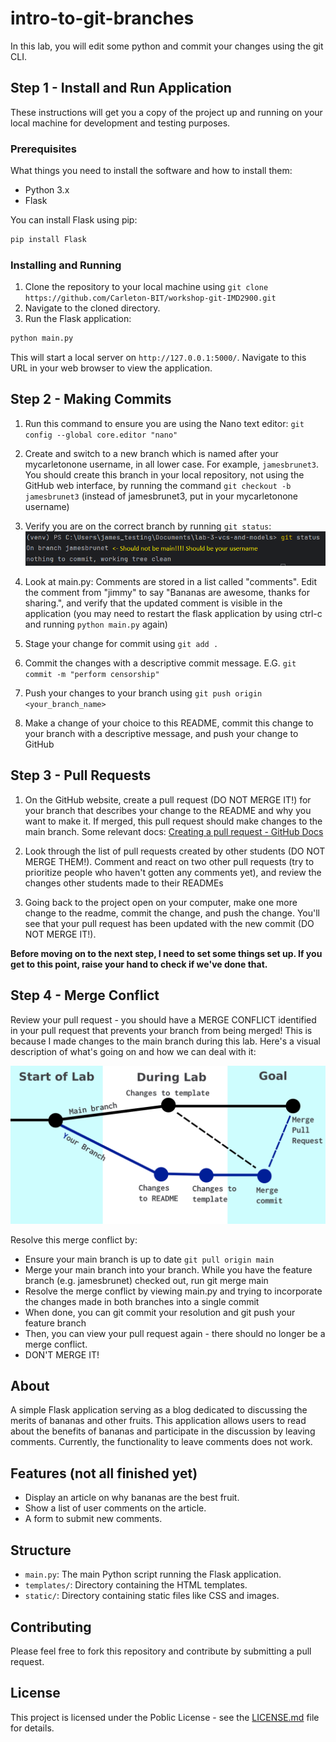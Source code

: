 # intro-to-git-branches

In this lab, you will edit some python and commit your changes using the git CLI.

## Step 1 - Install and Run Application

These instructions will get you a copy of the project up and running on your local machine for development and testing purposes.

### Prerequisites

What things you need to install the software and how to install them:

- Python 3.x
- Flask

You can install Flask using pip:

```bash
pip install Flask
```

### Installing and Running

1. Clone the repository to your local machine using `git clone https://github.com/Carleton-BIT/workshop-git-IMD2900.git`
2. Navigate to the cloned directory.
3. Run the Flask application:

```bash
python main.py
```

This will start a local server on `http://127.0.0.1:5000/`. Navigate to this URL in your web browser to view the application.

## Step 2 - Making Commits

1) Run this command to ensure you are using the Nano text editor: `git config --global core.editor "nano" `

2) Create and switch to a new branch which is named after your mycarletonone username, in all lower case. For example, `jamesbrunet3`. You should create this branch in your local repository, not using the GitHub web interface, by running the command `git checkout -b jamesbrunet3` (instead of jamesbrunet3, put in your mycarletonone username)

3) Verify you are on the correct branch by running `git status`:
![](check-branch.png)

4) Look at main.py: Comments are stored in a list called "comments". Edit the comment from "jimmy" to say "Bananas are awesome, thanks for sharing.", and verify that the updated comment is visible in the application (you may need to restart the flask application by using ctrl-c and running `python main.py` again)

5) Stage your change for commit using `git add .`

6) Commit the changes with a descriptive commit message. E.G. `git commit -m "perform censorship"`

7) Push your changes to your branch using `git push origin <your_branch_name>`

8) Make a change of your choice to this README, commit this change to your branch with a descriptive message, and push your change to GitHub

## Step 3 - Pull Requests

1) On the GitHub website, create a pull request (DO NOT MERGE IT!) for your branch that describes your change to the README and why you want to make it. If merged, this pull request should make changes to the main branch. Some relevant docs: [Creating a pull request - GitHub Docs](https://docs.github.com/en/pull-requests/collaborating-with-pull-requests/proposing-changes-to-your-work-with-pull-requests/creating-a-pull-request#creating-the-pull-request)

2) Look through the list of pull requests created by other students (DO NOT MERGE THEM!). Comment and react on two other pull requests (try to prioritize people who haven't gotten any comments yet), and review the changes other students made to their READMEs

3) Going back to the project open on your computer, make one more change to the readme, commit the change, and push the change. You'll see that your pull request has been updated with the new commit (DO NOT MERGE IT!).

**Before moving on to the next step, I need to set some things set up. If you get to this point, raise your hand to check if we've done that.**

## Step 4 - Merge Conflict

Review your pull request - you should have a MERGE CONFLICT identified in your pull request that prevents your branch from being merged! This is because I made changes to the main branch during this lab. Here's a visual description of what's going on and how we can deal with it:

![](Git%20Lab%20Explanation%20Commit%20Tree.png)

Resolve this merge conflict by:

- Ensure your main branch is up to date `git pull origin main`
- Merge your main branch into your branch. While you have the feature branch (e.g. jamesbrunet) checked out, run git merge main
- Resolve the merge conflict by viewing main.py and trying to incorporate the changes made in both branches into a single commit
- When done, you can git commit your resolution and git push your feature branch
- Then, you can view your pull request again - there should no longer be a merge conflict.
- DON'T MERGE IT!

## About

A simple Flask application serving as a blog dedicated to discussing the merits of bananas and other fruits. This application allows users to read about the benefits of bananas and participate in the discussion by leaving comments. Currently, the functionality to leave comments does not work.

## Features (not all finished yet)

- Display an article on why bananas are the best fruit.
- Show a list of user comments on the article.
- A form to submit new comments.

## Structure

- `main.py`: The main Python script running the Flask application.
- `templates/`: Directory containing the HTML templates.
- `static/`: Directory containing static files like CSS and images.

## Contributing

Please feel free to fork this repository and contribute by submitting a pull request.

## License

This project is licensed under the Poblic License - see the [LICENSE.md](LICENSE.md) file for details.
